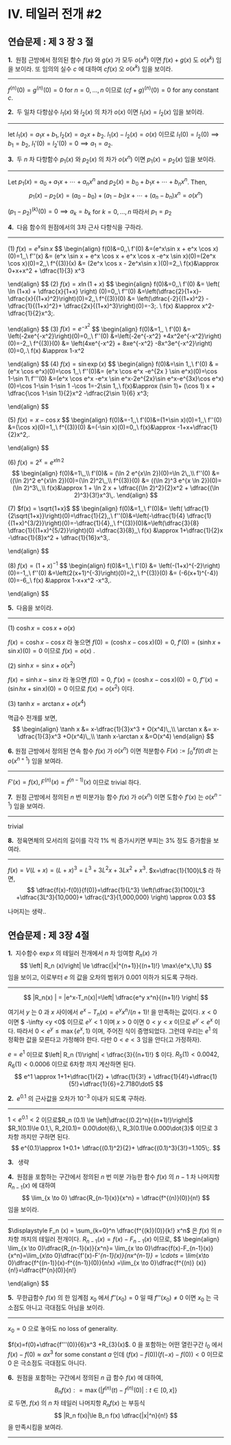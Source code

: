 IV. 테일러 전개 #2
===



## 연습문제 : 제 3 장 3 절



<b>1. </b> 원점 근방에서 정의된 함수 $f(x)$ 와 $g(x)$ 가 모두 $o(x^k)$ 이면 $f(x)+g(x)$ 도 $o(x^k)$ 임을 보이라. 또 임의의 실수 $c$ 에 대하여 $cf(x)$ 오 $o(x^k)$ 임을 보이라.

---

$f^{(n)}(0)=g^{(n)}(0)=0$ for $n=0,\ldots,\,n$ 이므로 $(cf+g)^{(n)}(0)=0$ for any constant $c$. 



<b>2. </b> 두 일차 다항삼수 $l_1(x)$ 와 $l_2(x)$ 의 차가 $o(x)$ 이면 $l_1(x)=l_2(x)$ 임을 보이라.

---

let $l_1(x) = a_1 x +b_1,\, l_2(x) = a_2 x+b_2$. $l_1(x)-l_2 (x)=o(x)$ 이므로 $l_1 (0)=l_2 (0)\implies b_1=b_2$, ${l_1}'(0)={l_2}'(0)=0 \implies a_1=a_2$. 



<b>3. </b> 두 $n$ 차 다항함수 $p_1(x)$ 와 $p_2(x)$ 의 차가 $o(x^n)$ 이면 $p_1(x)=p_2(x)$ 임을 보이라.

---

Let $p_1 (x) =a_0 + a_1x + \cdots + a_n x^n$ and $p_2(x) =b_0+b_1 x+ \cdots + b_n x^n$. Then, 
$$
p_1(x)-p_2(x) = (a_0-b_0)+(a_1-b_1)x +\cdots + (a_n-b_n)x^n= o(x^n)
$$

 $(p_1-p_2)^{(k)}(0)=0 \implies a_k = b_k$ for $k=0,\ldots,\,n$ 따라서 $p_1=p_2$



<b>4. </b> 다음 함수의 원점에서의 3차 근사 다항식을 구하라.

---

(1) $f(x) = e^x \sin x$
$$
\begin{align}
f(0)&=0\,,\\
f'(0) &=(e^x\sin x + e^x \cos x)(0)=1\,,\\
f''(x) &= (e^x \sin x + e^x \cos x + e^x  \cos x -e^x \sin x)(0)=(2e^x \cos x)(0)=2\,,\\
f^{(3)}(x) &= (2e^x \cos x - 2e^x\sin x )(0)=2\,,\\
f(x)&\approx 0+x+x^2 + \dfrac{1}{3} x^3 

\end{align}
$$
(2) $f(x) = x\ln (1+x)$ 
$$
\begin{align}
f(0)&=0\,,\\
f'(0) &= \left( \ln (1+x) + \dfrac{x}{1+x} \right) (0)=0\,,\\
f''(0) &=\left(\dfrac{2}{1+x}-\dfrac{x}{(1+x)^2}\right)(0)=2\,,\\
f^{(3)}(0) &= \left(\dfrac{-2}{(1+x)^2} -\dfrac{1}{(1+x)^2}+ \dfrac{2x}{(1+x)^3}\right)(0)=-3\;. \\
f(x) &\approx x^2-\dfrac{1}{2}x^3\;.

\end{align}
$$
(3) $f(x) = e^{-x^2}$
$$
\begin{align}
f(0)&=1\,, \\
f'(0) &= \left(-2xe^{-x^2}\right)(0)=0\,,\\
f''(0) &=\left(-2e^{-x^2} +4x^2e^{-x^2}\right)(0)=-2\,,\\
f^{(3)}(0) &= \left(4xe^{-x^2} + 8xe^{-x^2} -8x^3e^{-x^2}\right)(0)=0\,.\\
f(x) &\approx 1-x^2

\end{align}
$$
(4) $f(x) = \sin \exp(x)$ 
$$
\begin{align}
f(0)&=\sin 1\,,\\
f'(0) & = (e^x \cos e^x)(0)=\cos 1\,,\\
f''(0)&= (e^x \cos e^x -e^{2x } \sin e^x)(0)=\cos 1-\sin 1\\
f'''(0) &=(e^x \cos e^x -e^x \sin e^x-2e^{2x}\sin e^x-e^{3x}\cos e^x)(0)=\cos 1-\sin 1-\sin 1 -\cos 1=-2\sin 1\,,\\
f(x)&\approx (\sin 1)+ (\cos 1) x + \dfrac{\cos 1-\sin 1}{2}x^2 -\dfrac{2\sin 1}{6} x^3\;

\end{align}
$$

(5) $f(x) = x-\cos x$
$$
\begin{align}
f(0)&=-1\,,\\
f'(0)&=(1+\sin x)(0)=1\,,\\
f''(0) &=(\cos x)(0)=1\,,\\
f^{(3)}(0) &=(-\sin x)(0)=0\,,\\
f(x)&\approx  -1+x+\dfrac{1}{2}x^2\,.

\end{align}
$$


(6) $f(x)=2^x = e^{x \ln 2}$ 
$$
\begin{align}
f(0)&=1\,,\\
f'(0)& = (\ln 2 e^{x\ln 2})(0)=\ln 2\,,\\
f''(0) &= ((\ln 2)^2 e^{x\ln 2})(0)=(\ln 2)^2\,,\\
f^{(3)}(0) &= ((\ln 2)^3 e^{x \ln 2})(0)= (\ln 2)^3\,,\\
f(x)&\approx 1 + \ln 2 x + \dfrac{(\ln 2)^2}{2}x^2 + \dfrac{(\ln 2)^3}{3!}x^3\,.
\end{align}
$$


(7) $f(x) = \sqrt{1+x}$ 
$$
\begin{align}
f(0)&=1\,,\\
f'(0)&= \left( \dfrac{1}{2\sqrt{1+x}}\right)(0)=\dfrac{1}{2}\,,\\
f''(0)&=\left(-\dfrac{1}{4} \dfrac{1}{(1+x)^{3/2}}\right)(0)=-\dfrac{1}{4}\,,\\
f^{(3)}(0)&=\left(\dfrac{3}{8} \dfrac{1}{(1+x)^{5/2}}\right)(0) =\dfrac{3}{8}\,,\\
f(x) &\approx 1+\dfrac{1}{2}x -\dfrac{1}{8}x^2 + \dfrac{1}{16}x^3\,.

\end{align}
$$


(8) $f(x) = (1+x)^{-1}$
$$
\begin{align}
f(0)&=1\,,\\
f'(0) &= \left(-(1+x)^{-2}\right)(0)=-1\,,\\
f''(0) &=\left(2(x+1)^{-3}\right)(0)=2\,,\\
f^{(3)}(0) &= (-6(x+1)^{-4})(0)=-6\,,\\
f(x) &\approx 1-x+x^2 -x^3\,.

\end{align}
$$


<b>5. </b> 다음을 보이라.

---

(1) $\cosh x = \cos x + o(x)$

$f(x)=\cosh x - \cos x$ 라 놓으면 $f(0)=(\cosh x -\cos x)(0)=0$, $f'(0)= (\sinh x + \sin x)(0)=0$ 이므로 $f(x)=o(x)$ .



(2) $\sinh x = \sin x +o(x^2)$ 

$f(x) = \sinh x - \sin x$ 라 놓으면 $f(0)=0$, $f'(x) = (\cosh x - \cos x)(0)=0$, $f''(x) = (\sin h x + \sin x)(0)=0$ 이므로 $f(x) = o(x^2)$ 이다.



(3) $\tanh x = \arctan x + o(x^4)$ 

멱급수 전개를 보면,
$$
\begin{align}
\tanh x &=  x-\dfrac{1}{3}x^3 + O(x^4)\,,\\
\arctan x &= x-\dfrac{1}{3}x^3 +O(x^4)\,,\\
\tanh x-\arctan x &=O(x^4)
\end{align}
$$


<b>6.</b> 원점 근방에서 정의된 연속 함수 $f(x)$ 가 $o(x^n)$ 이면 적분함수 $\displaystyle F(x):= \int_0^x f(t)\, dt$ 는 $o(x^{n+1})$ 임을 보여라.

---

$F'(x) = f(x),\, F^{(n)}(x)=f^{(n-1)}(x)$ 이므로 trivial 하다.



<b>7. </b> 원점 근방에서 정의된 $n$ 번 미분가능 함수 $f(x)$ 가 $o(x^n)$ 이면 도함수 $f'(x)$ 는 $o(x^{n-1})$ 임을 보여라.

---

trivial



<b>8. </b> 정육면체의 모서리의 길이를 각각 1% 씩 증가시키면 부피는 3% 정도 증가함을 보여라.

---

$f(x) =V(L+x)=(L+x)^3=L^3 +3L^2x +3Lx^2 +x^3$.   $x=\dfrac{1}{100}L$ 라 하면,
$$
\dfrac{f(x)-f(0)}{f(0)}=\dfrac{1}{L^3} \left(\dfrac{3}{100}L^3 +\dfrac{3L^3}{10,000}+ \dfrac{L^3}{1,000,000} \right) \approx 0.03
$$


나머지는 생략..



## 연습문제 : 제 3장 4절



<b>1. </b> 지수함수 $\exp x$ 의 테일러 전개에서 $n$ 차 잉여항 $R_n (x)$ 가
$$
\left| R_n (x)\right| \le \dfrac{|x|^{n+1}}{(n+1)!} \max\{e^x,\,1\}
$$
임을 보이고, 이로부터 $e$ 의 값을 오차의 범위가 0.001 이하가 되도록 구하라.

---

$$
|R_n(x) | = |e^x-T_n(x)|=\left| \dfrac{e^y x^n}{(n+1)!} \right|
$$

여기서 $y$ 는 $0$ 과 $x$ 사이에서 $e^x-T_n (x) = e^yx^n/(n+1)!$ 을 만족하는 값이다. $x<0$ 이면 $ -\infty <y <0$ 이므로 $e^y<1$ 이며 $x>0$ 이면 $0<y<x$ 이므로 $e^y < e^x$ 이다. 따라서 $0<e^y \le \max\{e^x,\,1\}$ 이며, 주어진 식이 증명되었다. 그런데 우리는 $e^1$ 의 정확한 값을 모른다고 가정해야 한다. 다만 $0<e<3$ 임을 안다(고 가정하자). 

$e=e^1$ 이므로 $\left| R_n (1)\right| < \dfrac{3}{(n+1)!} $ 이다. $R_5(1)<0.0042, R_6(1)<0.0006$ 이므로 6차항 까지 계산하면 된다. 
$$
e^1 \approx 1+1+\dfrac{1}{2} + \dfrac{1}{3!} + \dfrac{1}{4!}+\dfrac{1}{5!}+\dfrac{1}{6}=2.7180\dot5
$$


<b>2. </b> $e^{0.1}$ 의 근사값을 오차가 $10^{-3}$ 이내가 되도록 구하라.

---

$1<e^{0.1}<2$ 이므로$R_n (0.1) \le  \left|\dfrac{(0.2)^n}{(n+1)!}\right|$ $R_1(0.1)\le 0.1,\, R_2(0.1)= 0.00\dot{6},\, R_3(0.1)\le 0.000\dot{3}$ 이므로 $3$ 차항 까지만 구하면 된다.
$$
e^{0.1}\approx 1+0.1+ \dfrac{(0.1)^2}{2}+ \dfrac{(0.1)^3}{3!}=1.105\;.
$$


<b>3.  </b> 생략



<b>4. </b> 원점을 포함하는 구간에서 정의된 $n$ 번 미분 가능한 함수 $f(x)$ 의 $n-1$ 차 나머지항 $R_{n-1}(x)$ 에 대하여
$$
\lim_{x \to 0} \dfrac{R_{n-1}(x)}{x^n} = \dfrac{f^{(n)}(0)}{n!}
$$
임을 보이라.

---

$\displaystyle F_n (x) = \sum_{k=0}^n \dfrac{f^{(k)}(0)}{k!} x^n$ 은 $f(x)$ 의 $n$ 차항 까지의 테일러 전개이다. $R_{n-1}(x) = f(x) - F_{n-1} (x)$ 이므로,
$$
\begin{align}
\lim_{x \to 0}\dfrac{R_{n-1}(x)}{x^n}= \lim_{x \to 0}\dfrac{f(x)-F_{n-1}(x)}{x^n}=\lim_{x\to 0}\dfrac{f'(x)-F'_{n-1}(x)}{nx^{n-1}} = \cdots = \lim_{x\to 0}\dfrac{f^{(n-1)}(x)-f^{(n-1)}(0)}{n!x} =\lim_{x \to 0}\dfrac{f^{(n)} (x)}{n!}=\dfrac{f^{n}(0)}{n!}

\end{align}
$$
 



<b>5. </b> 무한급함수 $f(x)$ 의 한 임계점 $x_0$ 에서 $f''(x_0)=0$ 일 때 $f'''(x_0)\ne 0$ 이면 $x_0$ 는 극소점도 아니고 극대점도 아님을 보이라.

---

$x_0=0$ 으로 놓아도 no loss of generality. 

$f(x)=f(0)+\dfrac{f'''(0)}{6}x^3 +R_{3}(x)$. $0$ 을 포함하는 어떤 열린구간 $I_0$ 에서 $f(x)-f(0) \approx ax^3$ for some constant $a$ 인데 $(f(x)-f(0))(f(-x)-f(0))<0$ 이므로 $0$ 은 극소점도 극대점도 아니다.



<b>6. </b> 원점을 포함하는 구간에서 정의된 $n$ 급 함수 $f(x)$ 에 대하여,
$$
B_n f(x) : = \max\{|f^{(n)}(t)-f^{(n)}(0)|: t\in [0,\,x]\}
$$
로 두면, $f(x)$ 의 $n$ 차 테일러 나머지항 $R_n f(x)$ 는 부등식
$$
|R_n f(x)|\le B_n f(x) \dfrac{|x|^n}{n!}
$$
을 만족시킴을 보여라.

---


